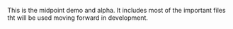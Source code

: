 This is the midpoint demo and alpha. It includes most of the important files tht will be used moving forward in development.
